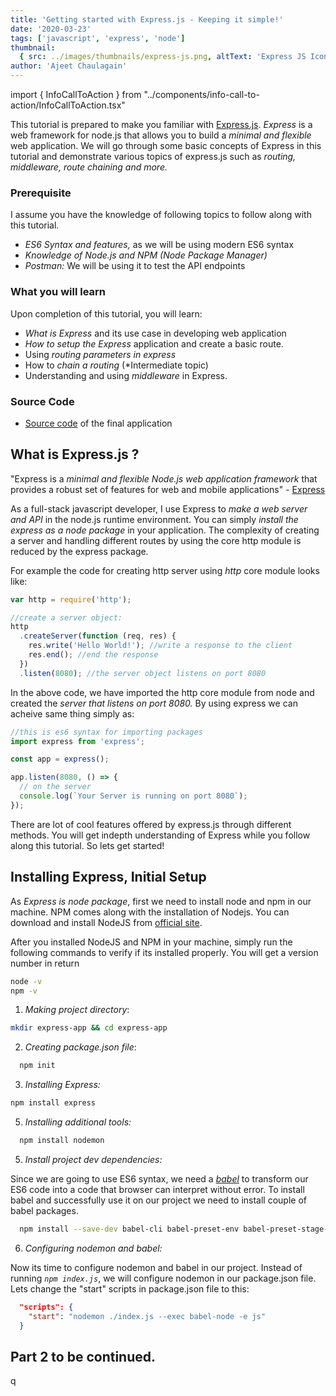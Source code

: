 ```yaml
---
title: 'Getting started with Express.js - Keeping it simple!'
date: '2020-03-23'
tags: ['javascript', 'express', 'node']
thumbnail:
  { src: ../images/thumbnails/express-js.png, altText: 'Express JS Icon' }
author: 'Ajeet Chaulagain'
---
```


import { InfoCallToAction } from "../components/info-call-to-action/InfoCallToAction.tsx"

This tutorial is prepared to make you familiar with [Express.js](https://expressjs.com/). _Express_ is a web framework for node.js that allows you to build a _minimal and flexible_ web application. We will go through some basic concepts of Express in this tutorial and demonstrate various topics of express.js such as _routing, middleware, route chaining and more._

### Prerequisite

I assume you have the knowledge of following topics to follow along with this tutorial.

- _ES6 Syntax and features,_ as we will be using modern ES6 syntax
- _Knowledge of Node.js and NPM (Node Package Manager)_
- _Postman:_ We will be using it to test the API endpoints

<InfoCallToAction htmlString="<p>Postman is a popular API end point testing application</p>"/>

### What you will learn

Upon completion of this tutorial, you will learn:

- _What is Express_ and its use case in developing web application
- _How to setup the Express_ application and create a basic route.
- Using _routing parameters in express_
- How to _chain a routing_ (\*Intermediate topic)
- Understanding and using _middleware_ in Express.

### Source Code

- [Source code](https://www.google.com) of the final application

## What is Express.js ?

"Express is a _minimal and flexible Node.js web application framework_ that provides a robust set of features for web and mobile applications" - [Express](https://expressjs.com/)

As a full-stack javascript developer, I use Express to _make a web server and API_ in the node.js runtime environment. You can simply _install the express as a node package_ in your application. The complexity of creating a server and handling different routes by using the core http module is reduced by the express package.

For example the code for creating http server using _http_ core module looks like:

```js
var http = require('http');

//create a server object:
http
  .createServer(function (req, res) {
    res.write('Hello World!'); //write a response to the client
    res.end(); //end the response
  })
  .listen(8080); //the server object listens on port 8080
```

In the above code, we have imported the http core module from node and created the _server that listens on port 8080._
By using express we can acheive same thing simply as:

```js
//this is es6 syntax for importing packages
import express from 'express';

const app = express();

app.listen(8080, () => {
  // on the server
  console.log(`Your Server is running on port 8080`);
});
```

There are lot of cool features offered by express.js through different methods. You will get indepth understanding of Express while you follow along this tutorial. So lets get started!

## Installing Express, Initial Setup

As _Express is node package_, first we need to install node and npm in our machine. NPM comes along with the installation of Nodejs. You can download and install NodeJS from [official site](https://nodejs.org/en/).

After you installed NodeJS and NPM in your machine, simply run the following commands to verify if its installed properly. You will get a version number in return

```bash
node -v
npm -v
```

1. _Making project directory_:

```bash
mkdir express-app && cd express-app
```

2. _Creating package.json file_:

```bash
  npm init
```

3. _Installing Express:_

```bash
npm install express
```

5. _Installing additional tools:_

```bash
  npm install nodemon
```

<InfoCallToAction htmlString="<p><a href='https://www.npmjs.com/package/nodemon'>nodemon</a> is a tool that helps develop node.js based applications by automatically restarting the node application when file changes in the directory are detected..</p>"/>

5. _Install project dev dependencies:_

Since we are going to use ES6 syntax, we need a _[babel](https://babeljs.io/)_ to transform our ES6 code into a code that browser can interpret without error. To install babel and successfully use it on our project we need to install couple of babel packages.

```bash
  npm install --save-dev babel-cli babel-preset-env babel-preset-stage-0
```

6. _Configuring nodemon and babel:_

Now its time to configure nodemon and babel in our project. Instead of running _`npm index.js`_, we will configure nodemon in our package.json file. Lets change the "start" scripts in package.json file to this:

```json
  "scripts": {
    "start": "nodemon ./index.js --exec babel-node -e js"
  }

```

## Part 2 to be continued.

q
